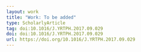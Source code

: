 ```yaml
---
layout: work
title: "Work: To be added"
type: ScholarlyArticle
tag: doi:10.1016/J.YRTPH.2017.09.029
doi: doi:10.1016/J.YRTPH.2017.09.029
url: https://doi.org/10.1016/J.YRTPH.2017.09.029
---
```

